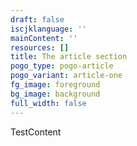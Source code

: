 ```yaml
---
draft: false
iscjklanguage: ''
mainContent: ''
resources: []
title: The article section
pogo_type: pogo-article
pogo_variant: article-one
fg_image: foreground
bg_image: background
full_width: false
---
```


TestContent
